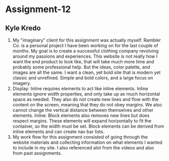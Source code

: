 # Assignment-12
## Kyle Kredo

1. My "imaginary" client for this assignment was actually myself. Rambler Co. is
a personal project I have been working on for the last couple of months. My goal
is to create a successful clothing company revolving around my passions and experiences.
This website is not really how I want the end product to look like, that will take
much more time and probably some professional help. But the ideas, color palette,
and images are all the same. I want a clean, yet bold site that is modern yet classic
and unrefined. Simple and bold colors, and a large focus on imagery.
2. Display: Inline requires elements to act like inline elements. Inline elements
ignore width properties, and only take up as much horizontal space as needed. They also do not create
new lines and flow with the content on the screen, meaning that they do not obey margins. We
also cannot change the vertical distance between themselves and other elements.
Inline: Block elements also removes new lines but does respect margins. These elements
will expand horizontally to fit the container, so the width must be set.
Block elements can be derived from inline elements and can create nav bar lists.
3. My work flow for this assignment consisted of going through the website materials and
collecting information on what elements I wanted to include in my site. I also referenced alot
from the videos and also from past assignments. 
